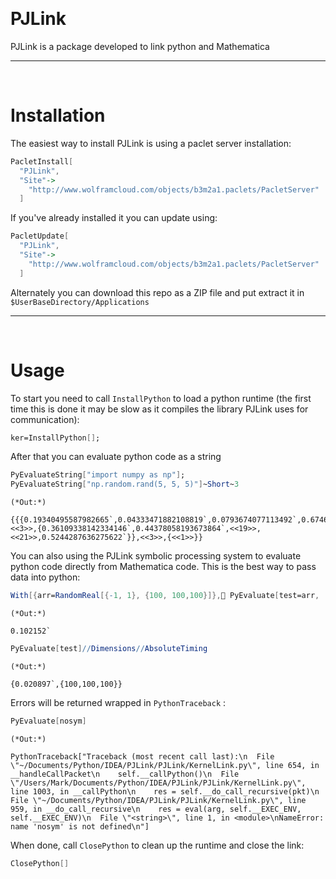 <a id="pjlink" style="width:0;height:0;margin:0;padding:0;">&zwnj;</a>

# PJLink

PJLink is a package developed to link python and Mathematica

---

<a id="installation" style="width:0;height:0;margin:0;padding:0;">&zwnj;</a>

# Installation

The easiest way to install PJLink is using a paclet server installation:

```mathematica
PacletInstall[
  "PJLink",
  "Site"->
    "http://www.wolframcloud.com/objects/b3m2a1.paclets/PacletServer"
  ]
```

If you've already installed it you can update using:

```mathematica
PacletUpdate[
  "PJLink",
  "Site"->
    "http://www.wolframcloud.com/objects/b3m2a1.paclets/PacletServer"
  ]
```

Alternately you can download this repo as a ZIP file and put extract it in  ```$UserBaseDirectory/Applications```

---

<a id="usage" style="width:0;height:0;margin:0;padding:0;">&zwnj;</a>

# Usage

To start you need to call  ```InstallPython``` to load a python runtime (the first time this is done it may be slow as it compiles the library PJLink uses for communication):

```mathematica
ker=InstallPython[];
```

After that you can evaluate python code as a string

```mathematica
PyEvaluateString["import numpy as np"];
PyEvaluateString["np.random.rand(5, 5, 5)"]~Short~3
```

    (*Out:*)
    
    {{{0.19340495587982665`,0.04333471882108819`,0.0793674077113492`,0.6746465215828963`,0.9128377509416972`},<<3>>,{0.36109338142334146`,0.44378058193673864`,<<19>>,<<21>>,0.5244287636275622`}},<<3>>,{<<1>>}}

You can also using the PJLink symbolic processing system to evaluate python code directly from Mathematica code. This is the best way to pass data into python:

```mathematica
With[{arr=RandomReal[{-1, 1}, {100, 100,100}]}, PyEvaluate[test=arr,  TimeConstraint->1]]//AbsoluteTiming//First
```

    (*Out:*)
    
    0.102152`

```mathematica
PyEvaluate[test]//Dimensions//AbsoluteTiming
```

    (*Out:*)
    
    {0.020897`,{100,100,100}}

Errors will be returned wrapped in  ```PythonTraceback``` :

```mathematica
PyEvaluate[nosym]
```

    (*Out:*)
    
    PythonTraceback["Traceback (most recent call last):\n  File \"~/Documents/Python/IDEA/PJLink/PJLink/KernelLink.py\", line 654, in __handleCallPacket\n    self.__callPython()\n  File \"/Users/Mark/Documents/Python/IDEA/PJLink/PJLink/KernelLink.py\", line 1003, in __callPython\n    res = self.__do_call_recursive(pkt)\n  File \"~/Documents/Python/IDEA/PJLink/PJLink/KernelLink.py\", line 959, in __do_call_recursive\n    res = eval(arg, self.__EXEC_ENV, self.__EXEC_ENV)\n  File \"<string>\", line 1, in <module>\nNameError: name 'nosym' is not defined\n"]

When done, call  ```ClosePython``` to clean up the runtime and close the link:

```mathematica
ClosePython[]
```
